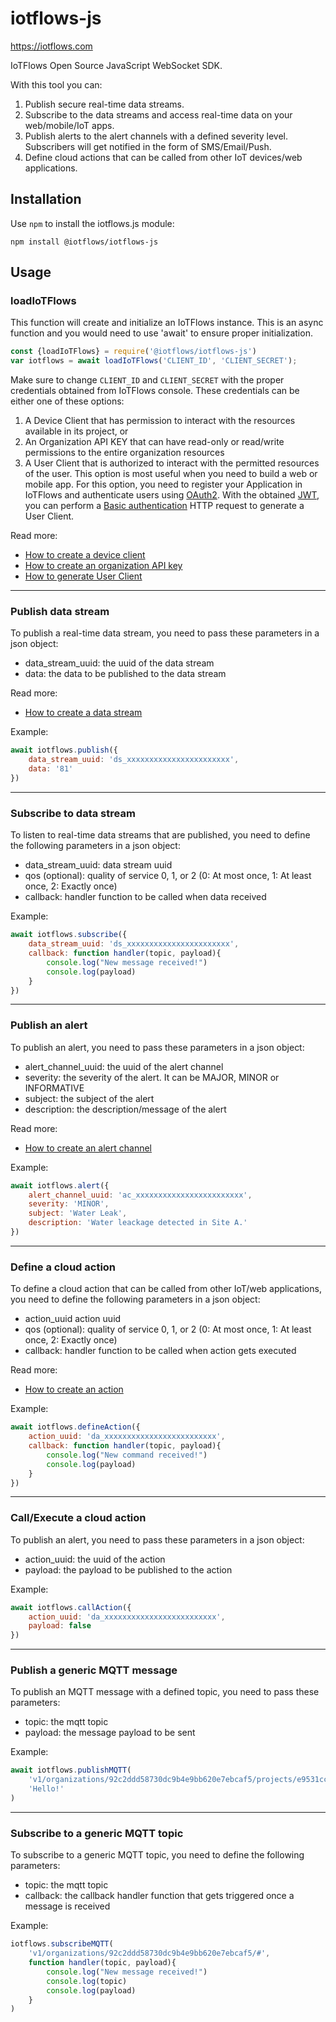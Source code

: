 # iotflows-js

https://iotflows.com

IoTFlows Open Source JavaScript WebSocket SDK.

With this tool you can:
1. Publish secure real-time data streams.
2. Subscribe to the data streams and access real-time data on your web/mobile/IoT apps.
3. Publish alerts to the alert channels with a defined severity level. Subscribers will get notified in the form of SMS/Email/Push.
4. Define cloud actions that can be called from other IoT devices/web applications.

## Installation
Use `npm` to install the iotflows.js module:

```
npm install @iotflows/iotflows-js
```

## Usage
### loadIoTFlows
This function will create and initialize an IoTFlows instance. This is an async function and you would need to use 'await' to ensure proper initialization.

```javascript
const {loadIoTFlows} = require('@iotflows/iotflows-js')
var iotflows = await loadIoTFlows('CLIENT_ID', 'CLIENT_SECRET');
```

Make sure to change `CLIENT_ID` and `CLIENT_SECRET` with the proper credentials obtained from IoTFlows console. 
These credentials can be either one of these options:
1. A Device Client that has permission to interact with the resources available in its project, or
2. An Organization API KEY that can have read-only or read/write permissions to the entire organization resources
3. A User Client that is authorized to interact with the permitted resources of the user. This option is most useful when you need to build a web or mobile app. For this option, you need to register your Application in IoTFlows and authenticate users using [OAuth2](https://oauth.net/2). With the obtained [JWT](https://jwt.io/), you can perform a [Basic authentication](https://en.wikipedia.org/wiki/Basic_access_authentication) HTTP request to generate a User Client.

Read more:
- [How to create a device client](https://docs.iotflows.com/iotflows-platform/creating-a-device-client) 
- [How to create an organization API key](https://docs.iotflows.com/iotflows-platform/creating-an-organization-api-key)
- [How to generate User Client](https://rest-api-docs.iotflows.com/#tag/Users/paths/~1v1~1users~1authorize/get)

---

### Publish data stream
To publish a real-time data stream, you need to pass these parameters in a json object:

- data_stream_uuid: the uuid of the data stream
- data: the data to be published to the data stream

Read more:
- [How to create a data stream](https://docs.iotflows.com/iotflows-platform/creating-a-data-stream)

Example:
```javascript
await iotflows.publish({
    data_stream_uuid: 'ds_xxxxxxxxxxxxxxxxxxxxxxx',
    data: '81'
})   
```

---

### Subscribe to data stream
To listen to real-time data streams that are published, you need to define the following parameters in a json object:

- data_stream_uuid: data stream uuid
- qos (optional): quality of service 0, 1, or 2 (0: At most once, 1: At least once, 2: Exactly once)
- callback: handler function to be called when data received

Example:
```javascript
await iotflows.subscribe({
    data_stream_uuid: 'ds_xxxxxxxxxxxxxxxxxxxxxxx',        
    callback: function handler(topic, payload){
        console.log("New message received!")        
        console.log(payload)        
    }
})
```

---

### Publish an alert
To publish an alert, you need to pass these parameters in a json object:

- alert_channel_uuid: the uuid of the alert channel
- severity: the severity of the alert. It can be MAJOR, MINOR or INFORMATIVE
- subject: the subject of the alert
- description: the description/message of the alert

Read more:
- [How to create an alert channel](https://docs.iotflows.com/iotflows-platform/alert-channel#creating-an-alert-channel)

Example:
```javascript
await iotflows.alert({
    alert_channel_uuid: 'ac_xxxxxxxxxxxxxxxxxxxxxxxx',
    severity: 'MINOR',
    subject: 'Water Leak',
    description: 'Water leackage detected in Site A.'
})  
```

---

### Define a cloud action
To define a cloud action that can be called from other IoT/web applications, you need to define the following parameters in a json object:

- action_uuid action uuid
- qos (optional): quality of service 0, 1, or 2 (0: At most once, 1: At least once, 2: Exactly once)
- callback: handler function to be called when action gets executed

Read more:
- [How to create an action](https://docs.iotflows.com/iotflows-platform/creating-an-action)

Example:
```javascript
await iotflows.defineAction({
    action_uuid: 'da_xxxxxxxxxxxxxxxxxxxxxxxxx',
    callback: function handler(topic, payload){
        console.log("New command received!")        
        console.log(payload)                
    }
})
```

---

### Call/Execute a cloud action
To publish an alert, you need to pass these parameters in a json object:

- action_uuid: the uuid of the action
- payload: the payload to be published to the action

Example:
```javascript
await iotflows.callAction({
    action_uuid: 'da_xxxxxxxxxxxxxxxxxxxxxxxxx',
    payload: false
})   
```

---

### Publish a generic MQTT message
To publish an MQTT message with a defined topic, you need to pass these parameters:

- topic: the mqtt topic
- payload: the message payload to be sent

Example:
```javascript
await iotflows.publishMQTT(
    'v1/organizations/92c2ddd58730dc9b4e9bb620e7ebcaf5/projects/e9531cc1d542999c0bf081c4147c206a/devices/8d786feef417aeb398f8076fecbe0242/data-streams/7ea022531d23b8d4a6622e3725b5fba2',
    'Hello!'
) 
```

---

### Subscribe to a generic MQTT topic
To subscribe to a generic MQTT topic, you need to define the following parameters:

- topic: the mqtt topic
- callback: the callback handler function that gets triggered once a message is received

Example:
```javascript
iotflows.subscribeMQTT(
    'v1/organizations/92c2ddd58730dc9b4e9bb620e7ebcaf5/#',
    function handler(topic, payload){
        console.log("New message received!")        
        console.log(topic)
        console.log(payload)
    }
)
```